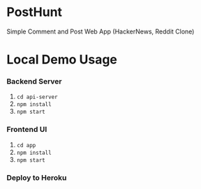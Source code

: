 # PostHunt
Simple Comment and Post Web App (HackerNews, Reddit Clone)

# Local Demo Usage
### Backend Server
1. ```cd api-server```
2. ```npm install```
3. ```npm start```

### Frontend UI 
1. ```cd app```
2. ```npm install```
3. ```npm start```


### Deploy to Heroku
